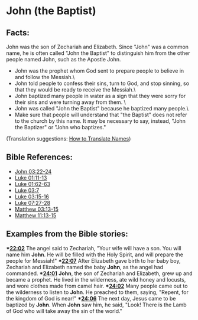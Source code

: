 # John (the Baptist) #

## Facts: ##

John was the son of Zechariah and Elizabeth. Since "John" was a common name, he is often called "John the Baptist" to distinguish him from the other people named John, such as the Apostle John.

* John was the prophet whom God sent to prepare people to believe in and follow the Messiah.\\ 
* John told people to confess their sins, turn to God, and stop sinning, so that they would be ready to receive the Messiah.\\ 
* John baptized many people in water as a sign that they were sorry for their sins and were turning away from them. \\ 
* John was called "John the Baptist" because he baptized many people.\\ 
* Make sure that people will understand that "the Baptist" does not refer to the church by this name. It may be necessary to say, instead, "John the Baptizer" or "John who baptizes."

(Translation suggestions: [How to Translate Names](en/ta-vol1/translate/man/translate-names))



 
## Bible References: ##

* [John 03:22-24](en/tn/jhn/help/03/22)
* [Luke 01:11-13](en/tn/luk/help/01/11)
* [Luke 01:62-63](en/tn/luk/help/01/62)
* [Luke 03:7](en/tn/luk/help/03/07)
* [Luke 03:15-16](en/tn/luk/help/03/15)
* [Luke 07:27-28](en/tn/luk/help/07/27)
* [Matthew 03:13-15](en/tn/mat/help/03/13)
* [Matthew 11:13-15](en/tn/mat/help/11/13)

## Examples from the Bible stories: ##

  __*[22:02](en/tn/obs/help/22/02)__ The angel said to Zechariah, "Your wife will have a son. You will name him __John__. He will be filled with the Holy Spirit, and will prepare the people for Messiah!"
  __*[22:07](en/tn/obs/help/22/07)__ After Elizabeth gave birth to her baby boy, Zechariah and Elizabeth named the baby __John__, as the angel had commanded. 
  __*[24:01](en/tn/obs/help/24/01)__ __John__, the son of Zechariah and Elizabeth, grew up and became a prophet. He lived in the wilderness, ate wild honey and locusts, and wore clothes made from camel hair.
  __*[24:02](en/tn/obs/help/24/02)__ Many people came out to the wilderness to listen to __John__. He preached to them, saying, "Repent, for the kingdom of God is near!"
  __*[24:06](en/tn/obs/help/24/06)__ The next day, Jesus came to be baptized by __John__. When __John__ saw him, he said, "Look! There is the Lamb of God who will take away the sin of the world."